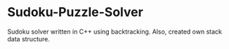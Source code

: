 # Sudoku-Puzzle-Solver
Sudoku solver written in C++ using backtracking. Also, created own stack data structure.
